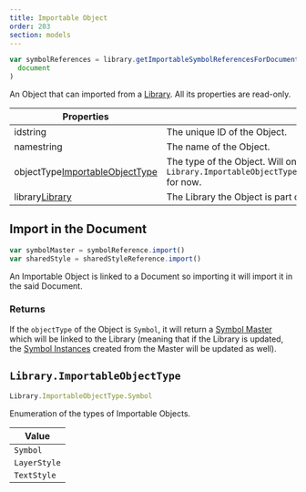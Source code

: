```yaml
---
title: Importable Object
order: 203
section: models
---
```


```javascript
var symbolReferences = library.getImportableSymbolReferencesForDocument(
  document
)
```

An Object that can imported from a [Library](#library). All its properties are read-only.

| Properties |  |
| --- | --- |
| id<span class="arg-type">string</span> | The unique ID of the Object. |
| name<span class="arg-type">string</span> | The name of the Object. |
| objectType<span class="arg-type">[ImportableObjectType](#libraryimportableobjecttype)</span> | The type of the Object. Will only be `Library.ImportableObjectType.Symbol` for now. |
| library<span class="arg-type">[Library](#library)</span> | The Library the Object is part of. |

## Import in the Document

```javascript
var symbolMaster = symbolReference.import()
var sharedStyle = sharedStyleReference.import()
```

An Importable Object is linked to a Document so importing it will import it in the said Document.

### Returns

If the `objectType` of the Object is `Symbol`, it will return a [Symbol Master](#symbol-master) which will be linked to the Library (meaning that if the Library is updated, the [Symbol Instances](#symbol-instance) created from the Master will be updated as well).

## `Library.ImportableObjectType`

```javascript
Library.ImportableObjectType.Symbol
```

Enumeration of the types of Importable Objects.

| Value        |
| ------------ |
| `Symbol`     |
| `LayerStyle` |
| `TextStyle`  |
